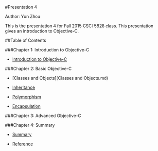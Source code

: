 #Presentation 4

Author: Yun Zhou

This is the presentation 4 for Fall 2015 CSCI 5828 class. This presentation gives an introduction to Objective-C.

##Table of Contents    

###Chapter 1: Introduction to Objective-C 

- [Introduction to Objective-C](Introduction.md)  

###Chapter 2: Basic Objective-C 
  
- [Classes and Objects](Classes and Objects.md)  

- [Inheritance](Inheritance.md)  

- [Polymorphism](Polymorphism.md)  

- [Encapsulation](Encapsulate.md)  

###Chapter 3: Advanced Objective-C 

###Chapter 4: Summary  

- [Summary](Summary.md)  

- [Reference](Reference.md)  
